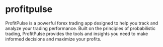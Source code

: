 # profitpulse

ProfitPulse is a powerful forex trading app designed to help you track and analyze your trading performance. Built on the principles of probabilistic trading, ProfitPulse provides the tools and insights you need to make informed decisions and maximize your profits.

